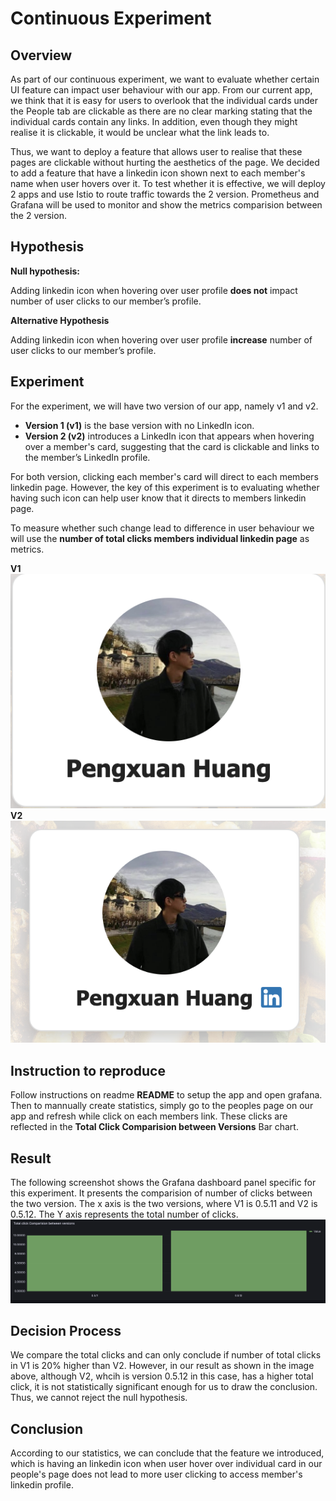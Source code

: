 # Continuous Experiment
## Overview
As part of our continuous experiment, we want to evaluate whether certain UI feature can impact user behaviour with our app. From our current app, we think that it is easy for users to overlook that the individual cards under the People tab are clickable as there are no clear marking stating that the individual cards contain any links. In addition, even though they might realise it is clickable, it would be unclear what the link leads to.

 Thus, we want to deploy a feature that allows user to realise that these pages are clickable without hurting the aesthetics of the page. We decided to add a feature that have a linkedin icon shown next to each member's name when user hovers over it. To test whether it is effective, we will deploy 2 apps and use Istio to route traffic towards the 2 version. Prometheus and Grafana will be used to monitor and show the metrics comparision between the 2 version.

## Hypothesis

**Null hypothesis:**

Adding linkedin icon when hovering over user profile **does not** impact number of user clicks to our member’s profile.

**Alternative Hypothesis**

Adding linkedin icon when hovering over user profile **increase** number of user clicks to our member’s profile.

## Experiment
For the experiment, we will have two version of our app, namely v1 and v2. 
- **Version 1 (v1)** is the base version with no LinkedIn icon. 
- **Version 2 (v2)** introduces a LinkedIn icon that appears when hovering over a member's card, suggesting that the card is clickable and links to the member’s LinkedIn profile. 

For both version, clicking each member's card will direct to each members linkedin page. However, the key of this experiment is to evaluating whether having such icon can help user know that it directs to members linkedin page.

To measure whether such change lead to difference in user behaviour we will use the **number of total clicks members individual linkedin page** as metrics.

**V1**  \
![Pie chart screenshot](imgs/Experiment-without-linkedin-example.png "Grouped bar chart" )
**V2** \
![Pie chart screenshot](imgs/Experiment-example.png "Grouped bar chart")

## Instruction to reproduce
Follow instructions on readme **README** to setup the app and open grafana. Then to mannually create statistics, simply go to the peoples page on our app and refresh while click on each members link. These clicks are reflected in the **Total Click Comparision between Versions** Bar chart.

## Result
The following screenshot shows the Grafana dashboard panel specific for this experiment. It presents the comparision of number of clicks between the two version. The x axis is the two versions, where V1 is 0.5.11 and V2 is 0.5.12. The Y axis represents the total number of clicks.
![Pie chart screenshot](imgs/cont-exp-example-plot.png "Grouped bar chart")


## Decision Process
We compare the total clicks and can only conclude if number of total clicks in V1 is 20% higher than V2. However, in our result as shown in the image above, although V2, whcih is version 0.5.12 in this case, has a higher total click, it is not statistically significant enough for us to draw the conclusion. Thus, we cannot reject the null hypothesis.

## Conclusion
According to our statistics, we can conclude that the feature we introduced, which is having an linkedin icon when user hover over individual card in our people's page does not lead to more user clicking to access member's linkedin profile.